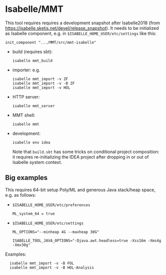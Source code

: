 Isabelle/MMT
============

This tool requires requires a development snapshot after Isabelle2018 (from
https://isabelle.sketis.net/devel/release_snapshot). It needs to be initialized
as Isabelle component, e.g. in ```$ISABELLE_HOME_USER/etc/settings``` like this:

    init_component ".../MMT/src/mmt-isabelle"

* build (requires sbt):

      isabelle mmt_build

* importer: e.g.

      isabelle mmt_import -v ZF
      isabelle mmt_import -v -B ZF
      isabelle mmt_import -v HOL

* HTTP server:

      isabelle mmt_server

* MMT shell:

      isabelle mmt

* development:

      isabelle env idea

  Note that ```build.sbt``` has some tricks on conditional project composition:
  it requires re-initializing the IDEA project after dropping in or out of
  Isabelle system context.


Big examples
------------

This requires 64-bit setup Poly/ML and generous Java stack/heap space, e.g. as follows:

  * `$ISABELLE_HOME_USER/etc/preferences`

        ML_system_64 = true

  * `$ISABELLE_HOME_USER/etc/settings`

        ML_OPTIONS="--minheap 4G --maxheap 30G"

        ISABELLE_TOOL_JAVA_OPTIONS="-Djava.awt.headless=true -Xss16m -Xms4g -Xmx30g"

Examples:

      isabelle mmt_import -v -B FOL
      isabelle mmt_import -v -B HOL-Analysis
